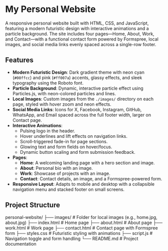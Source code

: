 # My Personal Website

A responsive personal website built with HTML, CSS, and JavaScript, featuring a modern futuristic design with interactive animations and a particle background. The site includes four pages—Home, About, Work, and Contact—with a functional contact form powered by Formspree, local images, and social media links evenly spaced across a single-row footer.

## Features
- **Modern Futuristic Design**: Dark gradient theme with neon cyan (`#00ffcc`) and pink (`#ff007a`) accents, glassy effects, and sleek typography using the Roboto font.
- **Particle Background**: Dynamic, interactive particle effect using Particles.js, with neon-colored particles and lines.
- **Local Images**: Custom images from the `./images/` directory on each page, styled with hover zoom and neon effects.
- **Social Media Links**: Icons for X, Facebook, Instagram, GitHub, WhatsApp, and Email spaced across the full footer width, larger on Contact page.
- **Interactive Animations**:
  - Pulsing logo in the header.
  - Hover underlines and lift effects on navigation links.
  - Scroll-triggered fade-in for page sections.
  - Glowing text and form fields on hover/focus.
  - Dynamic button scaling and form submission feedback.
- **Pages**:
  - **Home**: A welcoming landing page with a hero section and image.
  - **About**: Personal bio with an image.
  - **Work**: Showcase of projects with an image.
  - **Contact**: Contact details, an image, and a Formspree-powered form.
- **Responsive Layout**: Adapts to mobile and desktop with a collapsible navigation menu and stacked footer on small screens.

## Project Structure
personal-website/
├── images/           # Folder for local images (e.g., home.jpg, about.jpg)
├── index.html       # Home page
├── about.html       # About page
├── work.html        # Work page
├── contact.html     # Contact page with Formspree form
├── styles.css       # Futuristic styling with animations
├── script.js        # Navigation toggle and form handling
└── README.md        # Project documentation

